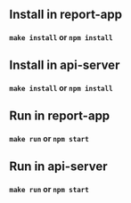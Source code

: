 ## Install in report-app

#### `make install` or `npm install`

## Install in api-server

#### `make install` or `npm install`


## Run in report-app

#### `make run` or `npm start`

## Run in api-server

#### `make run` or `npm start`